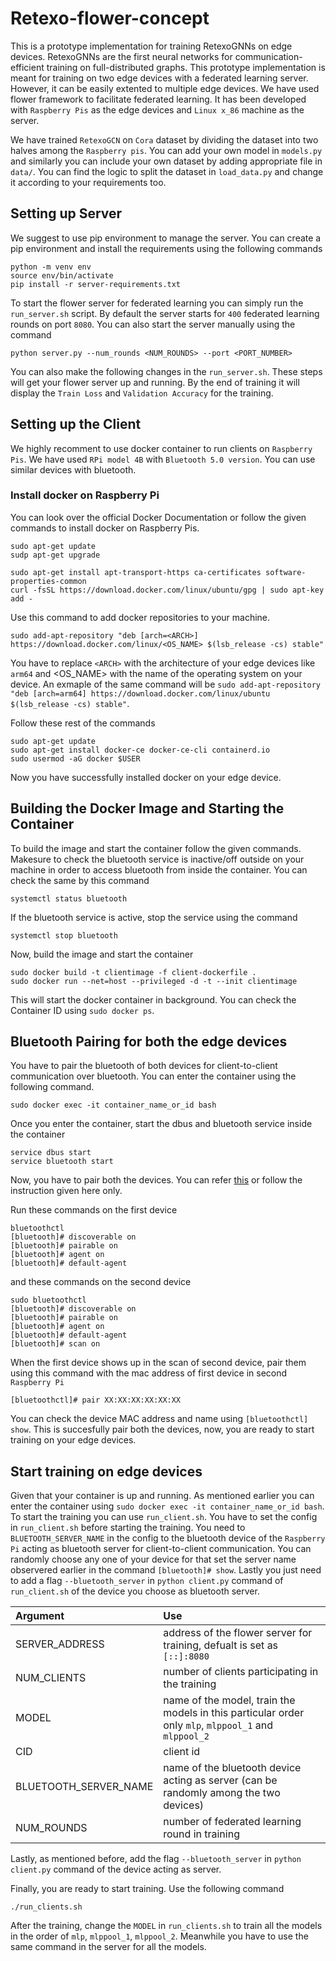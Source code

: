 # Retexo-flower-concept

This is a prototype implementation for training RetexoGNNs on edge devices. RetexoGNNs are the first neural networks for communication-efficient training on full-distributed graphs.
This prototype implementation is meant for training on two edge devices with a federated learning server. However, it can be easily extented to multiple edge devices. We have used flower framework to facilitate federated learning.
It has been developed with `Raspberry Pis` as the edge devices and `Linux x_86` machine as the server.

We have trained `RetexoGCN` on `Cora` dataset by dividing the dataset into two halves among the `Raspberry pis`. You can add your own model in `models.py` and similarly you can include your own dataset by adding appropriate file in `data/`. 
You can find the logic to split the dataset in `load_data.py` and change it according to your requirements too.

## Setting up Server
We suggest to use pip environment to manage the server. You can create a pip environment and install the requirements using the following commands

```
python -m venv env
source env/bin/activate 
pip install -r server-requirements.txt
```

To start the flower server for federated learning you can simply run the `run_server.sh` script. By default the server starts for `400` federated learning rounds on port `8080`. You can also start the server manually using the command
```
python server.py --num_rounds <NUM_ROUNDS> --port <PORT_NUMBER>
```
You can also make the following changes in the `run_server.sh`. These steps will get your flower server up and running. By the end of training it will display the `Train Loss` and `Validation Accuracy` for the training.

## Setting up the Client 
We highly recomment to use docker container to run clients on `Raspberry Pis`. We have used `RPi model 4B` with `Bluetooth 5.0 version`. You can use similar devices with bluetooth.

### Install docker on Raspberry Pi
You can look over the official Docker Documentation or follow the given commands to install docker on Raspberry Pis.

```
sudo apt-get update
sudp apt-get upgrade

sudo apt-get install apt-transport-https ca-certificates software-properties-common
curl -fsSL https://download.docker.com/linux/ubuntu/gpg | sudo apt-key add -
```

Use this command to add docker repositories to your machine.
```
sudo add-apt-repository "deb [arch=<ARCH>] https://download.docker.com/linux/<OS_NAME> $(lsb_release -cs) stable"
```
You have to replace `<ARCH>` with the architecture of your edge devices like `arm64` and <OS_NAME> with the name of the operating system on your device.
An exmaple of the same command will be `sudo add-apt-repository "deb [arch=arm64] https://download.docker.com/linux/ubuntu $(lsb_release -cs) stable"`.

Follow these rest of the commands
```
sudo apt-get update
sudo apt-get install docker-ce docker-ce-cli containerd.io
sudo usermod -aG docker $USER
```

Now you have successfully installed docker on your edge device.

## Building the Docker Image and Starting the Container
To build the image and start the container follow the given commands. Makesure to check the bluetooth service is inactive/off outside on your machine in order to access bluetooth from inside the container. You can check the same by this command 
```
systemctl status bluetooth
```
If the bluetooth service is active, stop the service using the command
```
systemctl stop bluetooth
```

Now, build the image and start the container
```
sudo docker build -t clientimage -f client-dockerfile .
sudo docker run --net=host --privileged -d -t --init clientimage
```
This will start the docker container in background. You can check the Container ID using `sudo docker ps`. 

## Bluetooth Pairing for both the edge devices
You have to pair the bluetooth of both devices for client-to-client communication over bluetooth. You can enter the container using the following command.
```
sudo docker exec -it container_name_or_id bash
```

Once you enter the container, start the dbus and bluetooth service inside the container
```
service dbus start
service bluetooth start
```

Now, you have to pair both the devices. You can refer [this](https://stackoverflow.com/questions/70424964/how-to-communicate-between-two-raspberry-pi-via-bluetooth-and-send-sensor-data-f) or follow the instruction given here only.

Run these commands on the first device
```
bluetoothctl
[bluetooth]# discoverable on
[bluetooth]# pairable on
[bluetooth]# agent on
[bluetooth]# default-agent
```

and these commands on the second device 
```
sudo bluetoothctl
[bluetooth]# discoverable on
[bluetooth]# pairable on
[bluetooth]# agent on
[bluetooth]# default-agent
[bluetooth]# scan on
```
When the first device shows up in the scan of second device, pair them using this command with the mac address of first device in second `Raspberry Pi` 
```
[bluetoothctl]# pair XX:XX:XX:XX:XX:XX
```
You can check the device MAC address and name using `[bluetoothctl] show`. This is succesfully pair both the devices, now, you are ready to start training on your edge devices.

## Start training on edge devices
Given that your container is up and running. As mentioned earlier you can enter the container using `sudo docker exec -it container_name_or_id bash`.
To start the training you can use `run_client.sh`. You have to set the config in `run_client.sh` before starting the training. You need to `BLUETOOTH_SERVER_NAME` in the config to the bluetooth device of the `Raspberry Pi` acting as bluetooth server for client-to-client communication. You can randomly choose any one of your device for that set the server name observered earlier in the command `[bluetooth]# show`. Lastly you just need to add a flag `--bluetooth_server` in `python client.py` command of `run_client.sh` of the device you choose as bluetooth server.

| Argument  | Use     |
| :-------- |  :------------ |
|SERVER_ADDRESS  |  address of the flower server for training, defualt is set as `[::]:8080`|
|NUM_CLIENTS|  number of clients participating in the training|
|MODEL|  name of the model, train the models in this particular order only `mlp`, `mlppool_1` and `mlppool_2`|
|CID| client id|
|BLUETOOTH_SERVER_NAME| name of the bluetooth device acting as server (can be randomly among the two devices)|
|NUM_ROUNDS| number of federated learning round in training|

Lastly, as mentioned before, add the flag `--bluetooth_server` in `python client.py` command of the device acting as server.

Finally, you are ready to start training. Use the following command 
```
./run_clients.sh
```
After the training, change the `MODEL` in `run_clients.sh` to train all the models in the order of `mlp`, `mlppool_1`, `mlppool_2`. Meanwhile you have to use the same command in the server for all the models.



